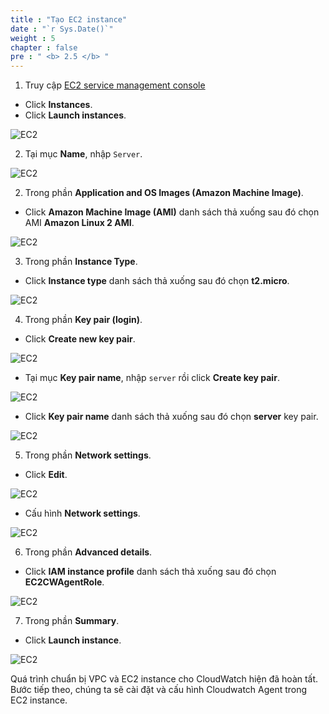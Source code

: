 ```yaml
---
title : "Tạo EC2 instance"
date : "`r Sys.Date()`"
weight : 5
chapter : false
pre : " <b> 2.5 </b> "
---
```


1. Truy cập [EC2 service management console](https://console.aws.amazon.com/ec2/v2/home)
  + Click **Instances**.
  + Click **Launch instances**.
  
![EC2](/images/2-reparation/2.5-create-ec2/001-createec2.png)

2. Tại mục **Name**, nhập `Server`.

![EC2](/images/2-reparation/2.5-create-ec2/002-createec2.png)

2. Trong phần **Application and OS Images (Amazon Machine Image)**.
  + Click **Amazon Machine Image (AMI)** danh sách thả xuống sau đó chọn AMI **Amazon Linux 2 AMI**.
  
![EC2](/images/2-reparation/2.5-create-ec2/003-createec2.png)

3. Trong phần **Instance Type**.
 + Click **Instance type** danh sách thả xuống sau đó chọn **t2.micro**.
 
![EC2](/images/2-reparation/2.5-create-ec2/004-createec2.png)

4. Trong phần **Key pair (login)**.
  + Click **Create new key pair**.

![EC2](/images/2-reparation/2.5-create-ec2/005-createec2.png)

  + Tại mục **Key pair name**, nhập `server` rồi click **Create key pair**.

![EC2](/images/2-reparation/2.5-create-ec2/006-createec2.png)

  + Click **Key pair name** danh sách thả xuống sau đó chọn **server** key pair.

![EC2](/images/2-reparation/2.5-create-ec2/007-createec2.png)

5. Trong phần **Network settings**.

  + Click **Edit**.

![EC2](/images/2-reparation/2.5-create-ec2/008-createec2.png)

  + Cấu hình **Network settings**.

![EC2](/images/2-reparation/2.5-create-ec2/009-createec2.png)

6. Trong phần **Advanced details**.

  + Click **IAM instance profile** danh sách thả xuống sau đó chọn **EC2CWAgentRole**.

![EC2](/images/2-reparation/2.5-create-ec2/010-createec2.png)

7. Trong phần **Summary**.
  + Click **Launch instance**.

![EC2](/images/2-reparation/2.5-create-ec2/011-createec2.png)

Quá trình chuẩn bị VPC và EC2 instance cho CloudWatch hiện đã hoàn tất. Bước tiếp theo, chúng ta sẽ cài đặt và cấu hình Cloudwatch Agent trong EC2 instance.